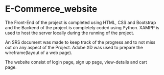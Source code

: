 # E-Commerce_website

The Front-End of the project is completed using HTML, CSS and Bootstrap and the Backend of the project is completely coded using Python. XAMPP is used to host the server locally during the running of the project.

An SRS document was made to keep track of the progress and to not miss out on any aspect of the Project. Adobe XD was used to prepare the wireframe(layout of a web page).

The website consist of login page, sign up page, view-details and cart page.
